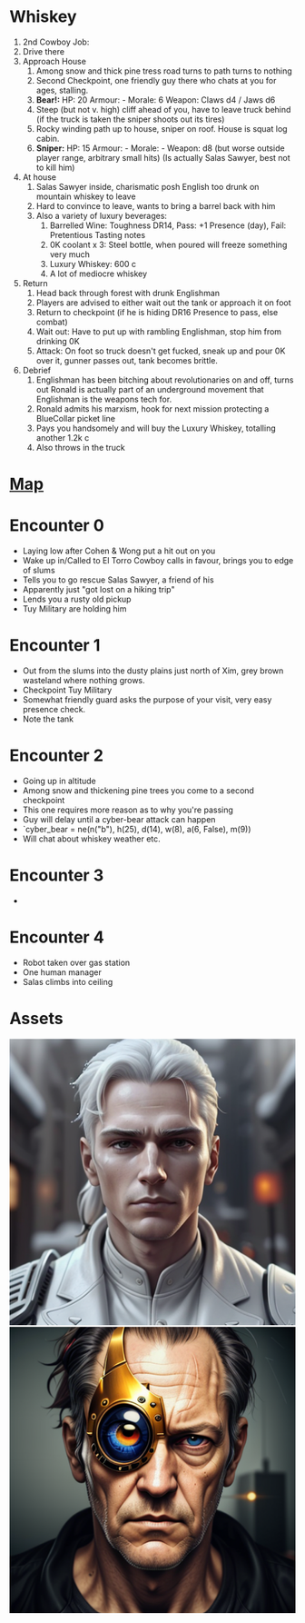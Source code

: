 # Whiskey
1. 2nd Cowboy Job:
2. Drive there
3. Approach House
	1. Among snow and thick pine tress road turns to path turns to nothing
	2. Second Checkpoint, one friendly guy there who chats at you for ages, stalling.
	3. **Bear!:** HP: 20 Armour: - Morale: 6 Weapon: Claws d4 / Jaws d6
	4. Steep (but not v. high) cliff ahead of you, have to leave truck behind (if the truck is taken the sniper shoots out its tires)
	5. Rocky winding path up to house, sniper on roof. House is squat log cabin.
	6. **Sniper:** HP: 15 Armour: - Morale: - Weapon: d8  (but worse outside player range, arbitrary small hits)
		(Is actually Salas Sawyer, best not to kill him)
4. At house
	1. Salas Sawyer inside, charismatic posh English too drunk on mountain whiskey to leave
	2. Hard to convince to leave, wants to bring a barrel back with him
	3. Also a variety of luxury beverages:
		1. Barrelled Wine: Toughness DR14, Pass: +1 Presence (day), Fail: Pretentious Tasting notes
		2. 0K coolant x 3: Steel bottle, when poured will freeze something very much
		3. Luxury Whiskey: 600 c
		4. A lot of mediocre whiskey
5. Return
	1. Head back through forest with drunk Englishman
	2. Players are advised to either wait out the tank or approach it on foot
	4. Return to checkpoint (if he is hiding DR16 Presence to pass, else combat)
	5. Wait out: Have to put up with rambling Englishman, stop him from drinking 0K
	6. Attack: On foot so truck doesn't get fucked, sneak up and pour 0K over it, gunner passes out, tank becomes brittle.
6. Debrief
	1. Englishman has been bitching about revolutionaries on and off, turns out Ronald is actually part of an underground movement that Englishman is the weapons tech for.
	2. Ronald admits his marxism, hook for next mission protecting a BlueCollar picket line
	3. Pays you handsomely and will buy the Luxury Whiskey, totalling another 1.2k c
	4. Also throws in the truck

# [Map](https://excalidraw.com/#json=WHSoPBEicgwmoOj59W83g,8s0yvZ0Be2AwcykjtcBfsA)
# Encounter 0

- Laying low after Cohen & Wong put a hit out on you
- Wake up in/Called to El Torro Cowboy calls in favour, brings you to edge of slums
- Tells you to go rescue Salas Sawyer, a friend of his
- Apparently just "got lost on a hiking trip"
- Lends you a rusty old pickup
- Tuy Military are holding him

# Encounter 1

- Out from the slums into the dusty plains just north of Xim, grey brown wasteland where nothing grows.
- Checkpoint Tuy Military
- Somewhat friendly guard asks the purpose of your visit, very easy presence check.
- Note the tank
# Encounter 2
- Going up in altitude
- Among snow and thickening pine trees you come to a second checkpoint
- This one requires more reason as to why you're passing
- Guy will delay until a cyber-bear attack can happen
- `cyber_bear = ne(n("b"), h(25), d(14), w(8), a(6, False), m(9))
- Will chat about whiskey weather etc.
# Encounter 3
- 

# Encounter 4
- Robot taken over gas station
- One human manager
- Salas climbs into ceiling
# Assets

![guard](https://github.com/WayfaringBloke/dnd/blob/main/assets/m2/guard.png?raw=true)![Salas Sawyer](https://github.com/WayfaringBloke/dnd/blob/main/assets/rnpc/SalasSawyer.png?raw=true)

<!--stackedit_data:
eyJoaXN0b3J5IjpbMTUxNjkyMDY1NSwxOTE2MDM1NzkyLC0xMT
A5OTg4MDQ1LC0xMjQ0MDE4MjA1LDIwODMxMjg5MjAsLTc2NzQ1
NjAxOSwtMTY5MTM4NDcxNiw3OTcyOTA5MjksMzM1MTkxNjUzLD
IzMTAwMzU4MSwxMTQyNzkwODk5LDcyMzQ1OTc1MSwtMTE2MzEz
MjgxMCwtMTA0NDgwOTA3Ml19
-->